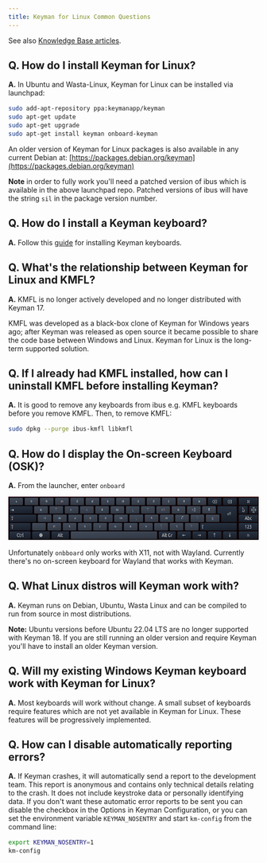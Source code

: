 ```yaml
---
title: Keyman for Linux Common Questions
---
```


See also [Knowledge Base articles](https://help.keyman.com/knowledge-base/).

## Q. How do I install Keyman for Linux?

**A.** In Ubuntu and Wasta-Linux, Keyman for Linux can be installed via launchpad:

```bash
sudo add-apt-repository ppa:keymanapp/keyman
sudo apt-get update
sudo apt-get upgrade
sudo apt-get install keyman onboard-keyman
```

An older version of Keyman for Linux packages is also available in any current Debian at:
[https://packages.debian.org/keyman](https://packages.debian.org/keyman)

**Note** in order to fully work you'll need a patched version of ibus
which is available in the above launchpad repo. Patched versions of ibus
will have the string `sil` in the package version number.

## Q. How do I install a Keyman keyboard?

**A.** Follow this [guide](../start/installing-keyboard) for installing Keyman keyboards.

## Q. What's the relationship between Keyman for Linux and KMFL?

**A.** KMFL is no longer actively developed and no longer distributed with
Keyman 17.

KMFL was developed as a black-box clone of Keyman for Windows years ago; after
Keyman was released as open source it became possible to share the
code base between Windows and Linux. Keyman for Linux is the long-term
supported solution.

## Q. If I already had KMFL installed, how can I uninstall KMFL before installing Keyman?

**A.** It is good to remove any keyboards from ibus e.g. KMFL keyboards before you remove KMFL.
Then, to remove KMFL:

```bash
sudo dpkg --purge ibus-kmfl libkmfl
```

## Q. How do I display the On-screen Keyboard (OSK)?

**A.** From the launcher, enter `onboard`

![](../linux_images/onboard.png "Onboard")

Unfortunately `onbboard` only works with X11, not with Wayland. Currently there's
no on-screen keyboard for Wayland that works with Keyman.

## Q. What Linux distros will Keyman work with?

**A.** Keyman runs on Debian, Ubuntu, Wasta Linux and can be compiled to run
from source in most distributions.

**Note:** Ubuntu versions before Ubuntu 22.04 LTS are no longer supported with
Keyman 18. If you are still running an older version and require Keyman you'll
have to install an older Keyman version.

## Q. Will my existing Windows Keyman keyboard work with Keyman for Linux?

**A.** Most keyboards will work without change. A small subset of keyboards
require features which are not yet available in Keyman for Linux. These
features will be progressively implemented.

## Q. How can I disable automatically reporting errors?

**A.** If Keyman crashes, it will automatically send a report to the development
team. This report is anonymous and contains only technical details relating to
the crash. It does not include keystroke data or personally identifying data. If
you don't want these automatic error reports to be sent you can disable the
checkbox in the Options in Keyman Configuration, or you can set the
environment variable `KEYMAN_NOSENTRY` and start `km-config` from
the command line:

```bash
export KEYMAN_NOSENTRY=1
km-config
```
